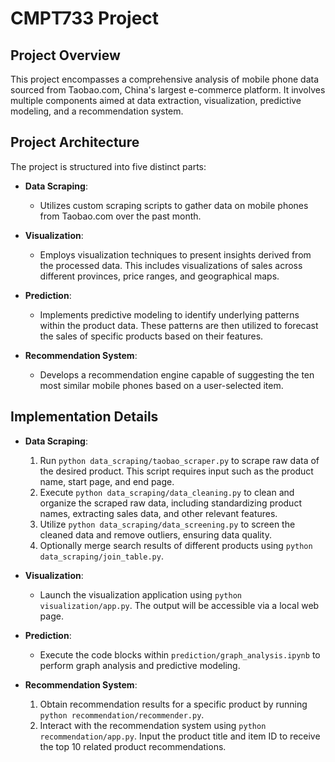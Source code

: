 # CMPT733 Project

## Project Overview

This project encompasses a comprehensive analysis of mobile phone data sourced from Taobao.com, China's largest e-commerce platform. It involves multiple components aimed at data extraction, visualization, predictive modeling, and a recommendation system.

## Project Architecture

The project is structured into five distinct parts:

- **Data Scraping**: 
  - Utilizes custom scraping scripts to gather data on mobile phones from Taobao.com over the past month.
  
- **Visualization**: 
  - Employs visualization techniques to present insights derived from the processed data. This includes visualizations of sales across different provinces, price ranges, and geographical maps.
  
- **Prediction**: 
  - Implements predictive modeling to identify underlying patterns within the product data. These patterns are then utilized to forecast the sales of specific products based on their features.
  
- **Recommendation System**: 
  - Develops a recommendation engine capable of suggesting the ten most similar mobile phones based on a user-selected item.

## Implementation Details

- **Data Scraping**: 
  1. Run `python data_scraping/taobao_scraper.py` to scrape raw data of the desired product. This script requires input such as the product name, start page, and end page.
  2. Execute `python data_scraping/data_cleaning.py` to clean and organize the scraped raw data, including standardizing product names, extracting sales data, and other relevant features.
  3. Utilize `python data_scraping/data_screening.py` to screen the cleaned data and remove outliers, ensuring data quality.
  4. Optionally merge search results of different products using `python data_scraping/join_table.py`.

- **Visualization**: 
  - Launch the visualization application using `python visualization/app.py`. The output will be accessible via a local web page.

- **Prediction**: 
  - Execute the code blocks within `prediction/graph_analysis.ipynb` to perform graph analysis and predictive modeling.

- **Recommendation System**: 
  1. Obtain recommendation results for a specific product by running `python recommendation/recommender.py`.
  2. Interact with the recommendation system using `python recommendation/app.py`. Input the product title and item ID to receive the top 10 related product recommendations.
